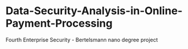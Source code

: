 # Data-Security-Analysis-in-Online-Payment-Processing
Fourth Enterprise Security - Bertelsmann nano degree project
